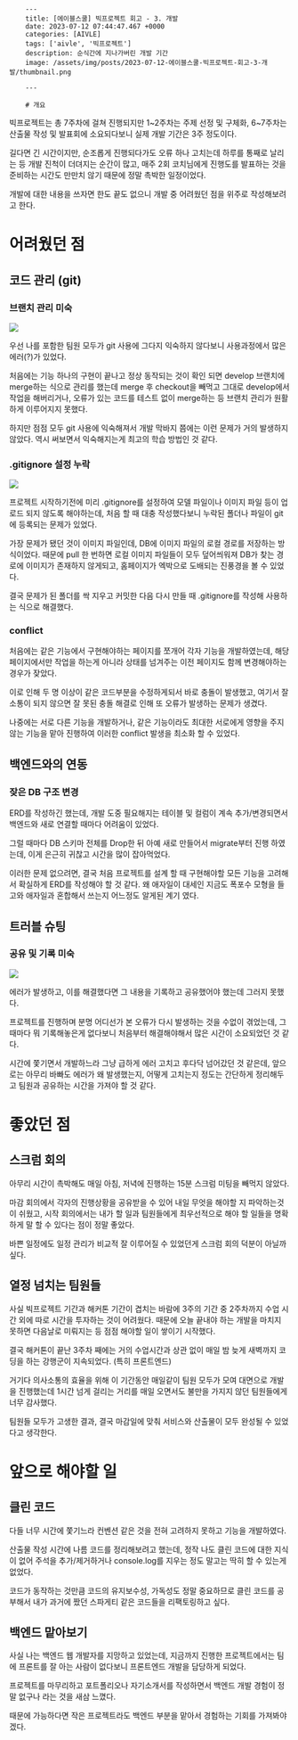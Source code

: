 

        ---
        title: [에이블스쿨] 빅프로젝트 회고 - 3. 개발
        date: 2023-07-12 07:44:47.467 +0000
        categories: [AIVLE]
        tags: ['aivle', '빅프로젝트']
        description: 순식간에 지나가버린 개발 기간
        image: /assets/img/posts/2023-07-12-에이블스쿨-빅프로젝트-회고-3-개발/thumbnail.png
        
        ---

        # 개요

빅프로젝트는 총 7주차에 걸쳐 진행되지만 1~2주차는 주제 선정 및 구체화, 6~7주차는 산출물 작성 및 발표회에 소요되다보니 실제 개발 기간은 3주 정도이다.

길다면 긴 시간이지만, 순조롭게 진행되다가도 오류 하나 고치는데 하루를 통째로 날리는 등 개발 진척이 더뎌지는 순간이 많고, 매주 2회 코치님에게 진행도를 발표하는 것을 준비하는 시간도 만만치 않기 때문에 정말 촉박한 일정이었다.


개발에 대한 내용을 쓰자면 한도 끝도 없으니 개발 중 어려웠던 점을 위주로 작성해보려고 한다.

# 어려웠던 점

## 코드 관리 (git)

### 브랜치 관리 미숙
![](/assets/img/posts/2023-07-12-에이블스쿨-빅프로젝트-회고-3-개발/img0.png)

우선 나를 포함한 팀원 모두가 git 사용에 그다지 익숙하지 않다보니 사용과정에서 많은 에러(?)가 있었다.

처음에는 기능 하나의 구현이 끝나고 정상 동작되는 것이 확인 되면 develop 브랜치에 merge하는 식으로 관리를 했는데
merge 후 checkout을 빼먹고 그대로 develop에서 작업을 해버리거나, 오류가 있는 코드를 테스트 없이 merge하는 등 브랜치 관리가 원활하게 이루어지지 못했다.

하지만 점점 모두 git 사용에 익숙해져서 개발 막바지 쯤에는 이런 문제가 거의 발생하지 않았다. 역시 써보면서 익숙해지는게 최고의 학습 방법인 것 같다.

### .gitignore 설정 누락
![](/assets/img/posts/2023-07-12-에이블스쿨-빅프로젝트-회고-3-개발/img1.png)

프로젝트 시작하기전에 미리 .gitignore를 설정하여 모델 파일이나 이미지 파일 등이 업로드 되지 않도록 해야하는데, 처음 할 때 대충 작성했다보니 누락된 폴더나 파일이 git에 등록되는 문제가 있었다.

가장 문제가 됐던 것이 이미지 파일인데, DB에 이미지 파일의 로컬 경로를 저장하는 방식이었다.
때문에 pull 한 번하면 로컬 이미지 파일들이 모두 덮어씌워져 DB가 찾는 경로에 이미지가 존재하지 않게되고, 홈페이지가 엑박으로 도배되는 진풍경을 볼 수 있었다.

결국 문제가 된 폴더를 싹 지우고 커밋한 다음 다시 만들 때 .gitignore를 작성해 사용하는 식으로 해결했다.

### conflict

처음에는 같은 기능에서 구현해야하는 페이지를 쪼개어 각자 기능을 개발하였는데, 해당 페이지에서만 작업을 하는게 아니라 상태를 넘겨주는 이전 페이지도 함께 변경해야하는 경우가 잦았다.

이로 인해 두 명 이상이 같은 코드부분을 수정하게되서 바로 충돌이 발생했고, 여기서 잘 소통이 되지 않으면 잘 못된 충돌 해결로 인해 또 오류가 발생하는 문제가 생겼다.

나중에는 서로 다른 기능을 개발하거나, 같은 기능이라도 최대한 서로에게 영향을 주지않는 기능을 맡아 진행하여 이러한 conflict 발생을 최소화 할 수 있었다.

## 백엔드와의 연동

### 잦은 DB 구조 변경

ERD를 작성하긴 했는데, 개발 도중 필요해지는 테이블 및 컬럼이 계속 추가/변경되면서 백엔드와 새로 연결할 때마다 어려움이 있었다.

그럴 때마다 DB 스키마 전체를 Drop한 뒤 아예 새로 만들어서 migrate부터 진행 하였는데, 이게 은근히 귀찮고 시간을 많이 잡아먹었다.

이러한 문제 없으려면, 결국 처음 프로젝트를 설계 할 때 구현해야할 모든 기능을 고려해서 확실하게 ERD를 작성해야 할 것 같다.
왜 애자일이 대세인 지금도 폭포수 모형을 들고와 애자일과 혼합해서 쓰는지 어느정도 알게된 계기 였다.

## 트러블 슈팅

### 공유 및 기록 미숙

![](/assets/img/posts/2023-07-12-에이블스쿨-빅프로젝트-회고-3-개발/img2.png)

에러가 발생하고, 이를 해결했다면 그 내용을 기록하고 공유했어야 했는데 그러지 못했다.

프로젝트를 진행하며 분명 어디선가 본 오류가 다시 발생하는 것을 수없이 겪었는데, 그 때마다 뭐 기록해놓은게 없다보니 처음부터 해결해야해서 많은 시간이 소요되었던 것 같다.

시간에 쫓기면서 개발하느라 그냥 급하게 에러 고치고 후다닥 넘어갔던 것 같은데, 앞으로는 아무리 바빠도 에러가 왜 발생했는지, 어떻게 고치는지 정도는 간단하게 정리해두고 팀원과 공유하는 시간을 가져야 할 것 같다.

# 좋았던 점

## 스크럼 회의

아무리 시간이 촉박해도 매일 아침, 저녁에 진행하는 15분 스크럼 미팅을 빼먹지 않았다.

마감 회의에서 각자의 진행상황을 공유받을 수 있어 내일 무엇을 해야할 지 파악하는것이 쉬웠고,
시작 회의에서는 내가 할 일과 팀원들에게 최우선적으로 해야 할 일들을 명확하게 말 할 수 있다는 점이 정말 좋았다.

바쁜 일정에도 일정 관리가 비교적 잘 이루어질 수 있었던게 스크럼 회의 덕분이 아닐까 싶다.

## 열정 넘치는 팀원들

사실 빅프로젝트 기간과 해커톤 기간이 겹치는 바람에 3주의 기간 중 2주차까지 수업 시간 외에 따로 시간을 투자하는 것이 어려웠다. 때문에 오늘 끝내야 하는 개발을 마치지 못하면 다음날로 미뤄지는 등 점점 해야할 일이 쌓이기 시작했다.

결국 해커톤이 끝난 3주차 째에는 거의 수업시간과 상관 없이 매일 밤 늦게 새벽까지 코딩을 하는 강행군이 지속되었다. (특히 프론트엔드)

거기다 의사소통의 효율을 위해 이 기간동안 매일같이 팀원 모두가 모여 대면으로 개발을 진행했는데 1시간 넘게 걸리는 거리를 매일 오면서도 불만을 가지지 않던 팀원들에게 너무 감사했다.

팀원들 모두가 고생한 결과, 결국 마감일에 맞춰 서비스와 산출물이 모두 완성될 수 있었다고 생각한다.

# 앞으로 해야할 일

## 클린 코드

다들 너무 시간에 쫓기느라 컨벤션 같은 것을 전혀 고려하지 못하고 기능을 개발하였다.

산출물 작성 시간에 나름 코드를 정리해보려고 했는데, 정작 나도 클린 코드에 대한 지식이 없어 주석을 추가/제거하거나 console.log를 지우는 정도 말고는 딱히 할 수 있는게 없었다.

코드가 동작하는 것만큼 코드의 유지보수성, 가독성도 정말 중요하므로 클린 코드를 공부해서 내가 과거에 짰던 스파게티 같은 코드들을 리팩토링하고 싶다.

## 백엔드 맡아보기

사실 나는 백엔드 웹 개발자를 지망하고 있었는데, 지금까지 진행한 프로젝트에서는 팀에 프론트를 잘 아는 사람이 없다보니 프론트엔드 개발을 담당하게 되었다.

프로젝트를 마무리하고 포트폴리오나 자기소개서를 작성하면서 백엔드 개발 경험이 정말 없구나 라는 것을 새삼 느꼈다.

때문에 가능하다면 작은 프로젝트라도 백엔드 부분을 맡아서 경험하는 기회를 가져봐야 겠다.

        